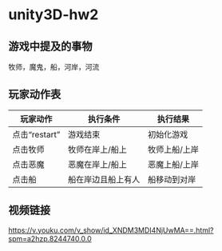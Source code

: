 # unity3D-hw2

## 游戏中提及的事物
牧师，魔鬼，船，河岸，河流

## 玩家动作表
<table>
    <thead>
        <tr>
            <th>玩家动作</th>
            <th>执行条件</th>
            <th>执行结果</th>
        </tr>
    </thead>
    <tbody>
        <tr>
            <td>点击“restart”</td>
            <td>游戏结束</td>
            <td>初始化游戏</td>
        </tr>
        <tr>
            <td>点击牧师</td>
            <td>牧师在岸上/船上</td>
            <td>牧师上船/上岸</td>
        </tr>
       <tr>
            <td>点击恶魔</td>
            <td>恶魔在岸上/船上</td>
            <td>恶魔上船/上岸</td>
        </tr>
        <tr>
            <td>点击船</td>
            <td>船在岸边且船上有人</td>
            <td>船移动到对岸</td>
        </tr>
    </tbody>
</table>

## 视频链接
https://v.youku.com/v_show/id_XNDM3MDI4NjUwMA==.html?spm=a2hzp.8244740.0.0
